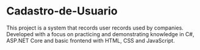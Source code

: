 # Cadastro-de-Usuario
This project is a system that records user records used by companies. Developed with a focus on practicing and demonstrating knowledge in C#, ASP.NET Core and basic frontend with HTML, CSS and JavaScript.
